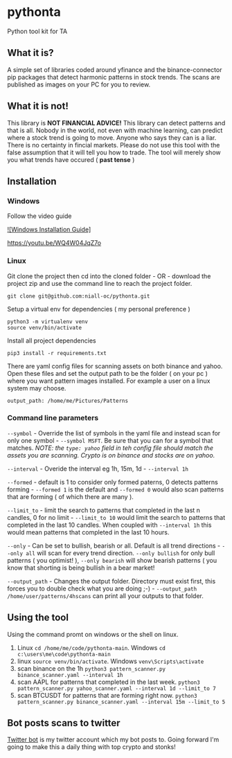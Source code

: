 # pythonta
Python tool kit for TA

## What it is?
A simple set of libraries coded around yfinance and the binance-connector pip packages that detect harmonic patterns in stock trends.  The scans are published as images on your PC for you to review.

## What it is not!
This library is **NOT FINANCIAL ADVICE!** This library can detect patterns and that is all.  Nobody in the world, not even with machine learning, can predict where a stock trend is going to move.  Anyone who says they can is a liar.  There is no certainty in fincial markets.  Please do not use this tool with the false assumption that it will tell you how to trade.  The tool will merely show you what trends have occured ( **past tense** )


## Installation

### Windows
Follow the video guide

[![Windows Installation Guide]](https://www.youtube.com/embed/WQ4W04JqZ7o)

https://youtu.be/WQ4W04JqZ7o

### Linux
Git clone the project then cd into the cloned folder - OR - download the project zip and use the command line to reach the project folder.

```git clone git@github.com:niall-oc/pythonta.git```

Setup a virtual env for dependencies ( my personal preference )

```
python3 -m virtualenv venv
source venv/bin/activate
```

Install all project dependencies

```pip3 install -r requirements.txt```

There are yaml config files for scanning assets on both binance and yahoo.  Open these files and set the output path to be the folder ( on your pc ) where you want pattern images installed. For example a user on a linux system may choose.

```output_path: /home/me/Pictures/Patterns```

### Command line parameters
```--symbol``` - Override the list of symbols in the yaml file and instead scan for only one symbol - ```--symbol MSFT```. Be sure that you can for a symbol that matches. _NOTE: the ```type: yahoo``` field in teh config file should match the assets you are scanning.  Crypto is on binance and stocks are on yahoo._

```--interval``` - Overide the interval eg 1h, 15m, 1d - ```--interval 1h```

```--formed``` - default is 1 to consider only formed paterns, 0 detects patterns forming - ```--formed 1``` is the default and ```--formed 0``` would also scan patterns that are forming ( of which there are many ).

```--limit_to``` - limit the search to patterns that completed in the last n candles, 0 for no limit -  ```--limit_to 10``` would limit the search to patterns that completed in the last 10 candles.  When coupled with ```--interval 1h``` this would mean patterns that completed in the last 10 hours.

```--only``` - Can be set to bullish, bearish or all. Default is all trend directions - ```--only all``` will scan for every trend direction. ```--only bullish``` for only bull patterns ( you optimist! ), ```--only bearish``` will show bearish patterns ( you know that shorting is being bullish in a bear market!

```--output_path``` - Changes the output folder. Directory must exist first, this forces you to double check what you are doing ;-) - ```--output_path /home/user/patterns/4hscans``` can print all your outputs to that folder.

## Using the tool

Using the command promt on windows or the shell on linux.

1. Linux ```cd /home/me/code/pythonta-main```. Windows ```cd c:\users\me\code\pythonta-main```
2. linux ```source venv/bin/activate```. Windows ```venv\Scripts\activate```
3. scan binance on the 1h ```python3 pattern_scanner.py binance_scanner.yaml --interval 1h```
4. scan AAPL for patterns that completed in the last week. ```python3 pattern_scanner.py yahoo_scanner.yaml --interval 1d --limit_to 7```
5. scan BTCUSDT for patterns that are forming right now. ```python3 pattern_scanner.py binance_scanner.yaml --interval 15m --limit_to 5```



## Bot posts scans to twitter
[Twitter bot](http://twitter.com/ZechsMarquie) is my twitter account which my bot posts to. Going forward I'm going to make this a daily thing with top crypto and stonks!

